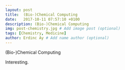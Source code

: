 ```yaml
---
layout: post
title:  (Bio-)Chemical Computing
date:   2017-10-11 07:57:10 +0100
description: (Bio-)Chemical Computing
img: post-chemistry.jpg # Add image post (optional)
tags: [Chemistry, Medicine]
author: Erdinc Ay # Add name author (optional)
---
```

(Bio-)Chemical Computing

Interesting.